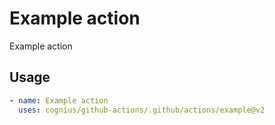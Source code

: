 # Example action

Example action

## Usage

```yaml
- name: Example action
  uses: cognius/github-actions/.github/actions/example@v2
```
